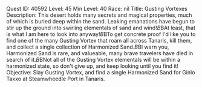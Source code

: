 Quest ID: 40592
Level: 45
Min Level: 40
Race: nil
Title: Gusting Vortexes
Description: This desert holds many secrets and magical properties, much of which is buried deep within the sand. Leaking emanations have begun to stir up the ground into swirling elementals of sand and wind!$B$BAt least, that is what I am here to look into anyway!$B$BTo get concrete proof I'd like you to find one of the many Gusting Vortex that roam all across Tanaris, kill them, and collect a single collection of Harmonized Sand.$B$BI warn you, Harmonized Sand is rare, and valueable, many brave travelers have died in search of it.$B$BNot all of the Gusting Vortex elementals will be within a harmonized state, so don't give up, and keep looking until you find it!
Objective: Slay Gusting Vortex, and find a single Harmonized Sand for Ginlo Taxxo at Steamwheedle Port in Tanaris.
